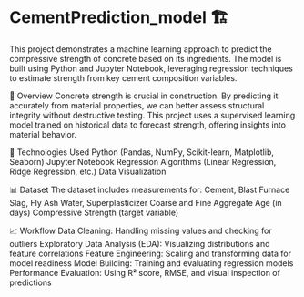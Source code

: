 # CementPrediction_model 🏗️
This project demonstrates a machine learning approach to predict the compressive strength of concrete based on its ingredients. The model is built using Python and Jupyter Notebook, leveraging regression techniques to estimate strength from key cement composition variables.

📌 Overview
Concrete strength is crucial in construction. By predicting it accurately from material properties, we can better assess structural integrity without destructive testing. This project uses a supervised learning model trained on historical data to forecast strength, offering insights into material behavior.

🧰 Technologies Used
Python (Pandas, NumPy, Scikit-learn, Matplotlib, Seaborn)
Jupyter Notebook
Regression Algorithms (Linear Regression, Ridge Regression, etc.)
Data Visualization

📊 Dataset
The dataset includes measurements for:
Cement, Blast Furnace Slag, Fly Ash
Water, Superplasticizer
Coarse and Fine Aggregate
Age (in days)
Compressive Strength (target variable)

📈 Workflow
Data Cleaning: Handling missing values and checking for outliers
Exploratory Data Analysis (EDA): Visualizing distributions and feature correlations
Feature Engineering: Scaling and transforming data for model readiness
Model Building: Training and evaluating regression models
Performance Evaluation: Using R² score, RMSE, and visual inspection of predictions



